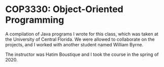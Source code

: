# COP3330: Object-Oriented Programming
A compilation of Java programs I wrote for this class, which was taken at the University of Central Florida. We were allowed to collaborate on the projects, and I worked with another student named William Byrne.

The instructor was Hatim Boustique and I took the course in the spring of 2020.
